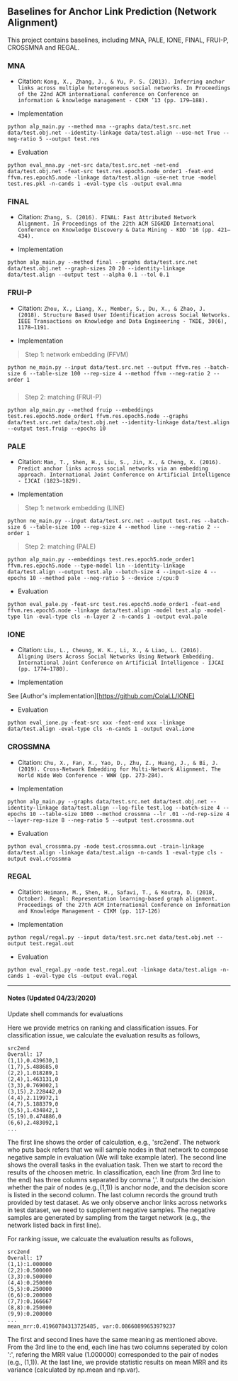 ## Baselines for Anchor Link Prediction (Network Alignment)

This project contains baselines, including MNA, PALE, IONE, FINAL, FRUI-P, CROSSMNA and REGAL.

### MNA

+ Citation: ``Kong, X., Zhang, J., & Yu, P. S. (2013). Inferring anchor links across multiple heterogeneous social networks. In Proceedings of the 22nd ACM international conference on Conference on information & knowledge management - CIKM ’13 (pp. 179–188).``

+ Implementation

```shell
python alp_main.py --method mna --graphs data/test.src.net data/test.obj.net --identity-linkage data/test.align --use-net True --neg-ratio 5 --output test.res
```

+ Evaluation

```
python eval_mna.py -net-src data/test.src.net -net-end data/test.obj.net -feat-src test.res.epoch5.node_order1 -feat-end ffvm.res.epoch5.node -linkage data/test.align -use-net true -model test.res.pkl -n-cands 1 -eval-type cls -output eval.mna
```

### FINAL

+ Citation: ``Zhang, S. (2016). FINAL: Fast Attributed Network Alignment. In Proceedings of the 22th ACM SIGKDD International Conference on Knowledge Discovery & Data Mining - KDD '16 (pp. 421–434).``

+ Implementation

```shell
python alp_main.py --method final --graphs data/test.src.net data/test.obj.net --graph-sizes 20 20 --identity-linkage data/test.align --output test --alpha 0.1 --tol 0.1
```

### FRUI-P
+ Citation: ``Zhou, X., Liang, X., Member, S., Du, X., & Zhao, J. (2018). Structure Based User Identification across Social Networks. IEEE Transactions on Knowledge and Data Engineering - TKDE, 30(6), 1178–1191.``

+ Implementation

> Step 1: network embedding (FFVM)
```shell
python ne_main.py --input data/test.src.net --output ffvm.res --batch-size 6 --table-size 100 --rep-size 4 --method ffvm --neg-ratio 2 --order 1
```

### 

> Step 2: matching (FRUI-P)
```shell
python alp_main.py --method fruip --embeddings test.res.epoch5.node_order1 ffvm.res.epoch5.node --graphs data/test.src.net data/test.obj.net --identity-linkage data/test.align --output test.fruip --epochs 10
```

### PALE

+ Citation: ``Man, T., Shen, H., Liu, S., Jin, X., & Cheng, X. (2016). Predict anchor links across social networks via an embedding approach. International Joint Conference on Artificial Intelligence - IJCAI (1823–1829).``

+ Implementation

> Step 1: network embedding (LINE)

```shell
python ne_main.py --input data/test.src.net --output test.res --batch-size 6 --table-size 100 --rep-size 4 --method line --neg-ratio 2 --order 1
```

> Step 2: matching (PALE)

```shell
python alp_main.py --embeddings test.res.epoch5.node_order1 ffvm.res.epoch5.node --type-model lin --identity-linkage data/test.align --output test.alp --batch-size 4 --input-size 4 --epochs 10 --method pale --neg-ratio 5 --device :/cpu:0
```

+ Evaluation

```shell
python eval_pale.py -feat-src test.res.epoch5.node_order1 -feat-end ffvm.res.epoch5.node -linkage data/test.align -model test.alp -model-type lin -eval-type cls -n-layer 2 -n-cands 1 -output eval.pale
```

### IONE

+ Citation: ``Liu, L., Cheung, W. K., Li, X., & Liao, L. (2016). Aligning Users Across Social Networks Using Network Embedding. International Joint Conference on Artificial Intelligence - IJCAI (pp. 1774–1780).``

+ Implementation

See [Author's implementation][https://github.com/ColaLL/IONE]

+ Evaluation

```shell
python eval_ione.py -feat-src xxx -feat-end xxx -linkage data/test.align -eval-type cls -n-cands 1 -output eval.ione
```

### CROSSMNA

+ Citation: ``Chu, X., Fan, X., Yao, D., Zhu, Z., Huang, J., & Bi, J. (2019). Cross-Network Embedding for Multi-Network Alignment. The World Wide Web Conference - WWW (pp. 273-284).``

+ Implementation

```shell
python alp_main.py --graphs data/test.src.net data/test.obj.net --identity-linkage data/test.align --log-file test.log --batch-size 4 --epochs 10 --table-size 1000 --method crossmna --lr .01 --nd-rep-size 4 --layer-rep-size 8 --neg-ratio 5 --output test.crossmna.out
```

+ Evaluation

```shell
python eval_crossmna.py -node test.crossmna.out -train-linkage data/test.align -linkage data/test.align -n-cands 1 -eval-type cls -output eval.crossmna
```

### REGAL

+ Citation: ``Heimann, M., Shen, H., Safavi, T., & Koutra, D. (2018, October). Regal: Representation learning-based graph alignment. Proceedings of the 27th ACM International Conference on Information and Knowledge Management - CIKM (pp. 117-126)``

+ Implementation

```shell
python regal/regal.py --input data/test.src.net data/test.obj.net --output test.regal.out
```

+ Evaluation

```shell
python eval_regal.py -node test.regal.out -linkage data/test.align -n-cands 1 -eval-type cls -output eval.regal
```

---

#### Notes (Updated 04/23/2020)

Update shell commands for evaluations

Here we provide metrics on ranking and classification issues. For classification issue, we calculate the evaluation results as follows,

```
src2end
Overall: 17
(1,1),0.439630,1
(1,7),5.488685,0
(2,2),1.018289,1
(2,4),1.463131,0
(3,3),0.769002,1
(3,15),2.228442,0
(4,4),2.119972,1
(4,7),5.188379,0
(5,5),1.434842,1
(5,19),0.474886,0
(6,6),2.483092,1
...
```

The first line shows the order of calculation, e.g., 'src2end'. The network who puts back refers that we will sample nodes in that network to compose negative sample in evaluation (We will take example later). The second line shows the overall tasks in the evaluation task. Then we start to record the results of the choosen metric. In classification, each line (from 3rd line to the end) has three columns separated by comma ','. It outputs the decision whether the pair of nodes (e.g.,(1,1)) is anchor node, and the decision score is listed in the second column. The last column records the ground truth provided by test dataset. As we only observe anchor links across networks in test dataset, we need to supplement negative samples. The negative samples are generated by sampling from the target network (e.g., the network listed back in first line). 

For ranking issue, we calcuate the evaluation results as follows,

```
src2end
Overall: 17
(1,1):1.000000
(2,2):0.500000
(3,3):0.500000
(4,4):0.250000
(5,5):0.250000
(6,6):0.200000
(7,7):0.166667
(8,8):0.250000
(9,9):0.200000
...
mean_mrr:0.41960784313725485, var:0.08660899653979237
```

The first and second lines have the same meaning as mentioned above. From the 3rd line to the end, each line has two columns seperated by colon ':', refering the MRR value (1.000000) corresponded to the pair of nodes (e.g., (1,1)). At the last line, we provide statistic results on mean MRR and its variance (calculated by np.mean and np.var).